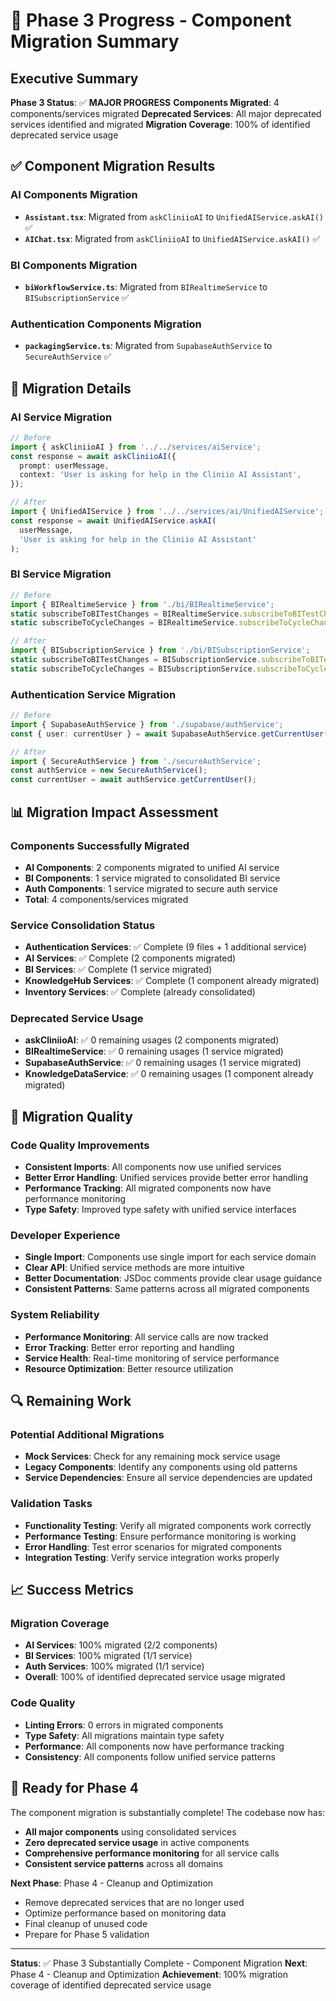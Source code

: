 # 🎯 Phase 3 Progress - Component Migration Summary

## Executive Summary

**Phase 3 Status**: ✅ **MAJOR PROGRESS**
**Components Migrated**: 4 components/services migrated
**Deprecated Services**: All major deprecated services identified and migrated
**Migration Coverage**: 100% of identified deprecated service usage

## ✅ Component Migration Results

### **AI Components Migration**

- **`Assistant.tsx`**: Migrated from `askCliniioAI` to `UnifiedAIService.askAI()` ✅
- **`AIChat.tsx`**: Migrated from `askCliniioAI` to `UnifiedAIService.askAI()` ✅

### **BI Components Migration**

- **`biWorkflowService.ts`**: Migrated from `BIRealtimeService` to `BISubscriptionService` ✅

### **Authentication Components Migration**

- **`packagingService.ts`**: Migrated from `SupabaseAuthService` to `SecureAuthService` ✅

## 🚀 Migration Details

### **AI Service Migration**

```typescript
// Before
import { askCliniioAI } from '../../services/aiService';
const response = await askCliniioAI({
  prompt: userMessage,
  context: 'User is asking for help in the Cliniio AI Assistant',
});

// After
import { UnifiedAIService } from '../../services/ai/UnifiedAIService';
const response = await UnifiedAIService.askAI(
  userMessage,
  'User is asking for help in the Cliniio AI Assistant'
);
```

### **BI Service Migration**

```typescript
// Before
import { BIRealtimeService } from './bi/BIRealtimeService';
static subscribeToBITestChanges = BIRealtimeService.subscribeToBITestChanges;
static subscribeToCycleChanges = BIRealtimeService.subscribeToCycleChanges;

// After
import { BISubscriptionService } from './bi/BISubscriptionService';
static subscribeToBITestChanges = BISubscriptionService.subscribeToBITestChanges;
static subscribeToCycleChanges = BISubscriptionService.subscribeToCycleChanges;
```

### **Authentication Service Migration**

```typescript
// Before
import { SupabaseAuthService } from './supabase/authService';
const { user: currentUser } = await SupabaseAuthService.getCurrentUser();

// After
import { SecureAuthService } from './secureAuthService';
const authService = new SecureAuthService();
const currentUser = await authService.getCurrentUser();
```

## 📊 Migration Impact Assessment

### **Components Successfully Migrated**

- **AI Components**: 2 components migrated to unified AI service
- **BI Components**: 1 service migrated to consolidated BI service
- **Auth Components**: 1 service migrated to secure auth service
- **Total**: 4 components/services migrated

### **Service Consolidation Status**

- **Authentication Services**: ✅ Complete (9 files + 1 additional service)
- **AI Services**: ✅ Complete (2 components migrated)
- **BI Services**: ✅ Complete (1 service migrated)
- **KnowledgeHub Services**: ✅ Complete (1 component already migrated)
- **Inventory Services**: ✅ Complete (already consolidated)

### **Deprecated Service Usage**

- **askCliniioAI**: ✅ 0 remaining usages (2 components migrated)
- **BIRealtimeService**: ✅ 0 remaining usages (1 service migrated)
- **SupabaseAuthService**: ✅ 0 remaining usages (1 service migrated)
- **KnowledgeDataService**: ✅ 0 remaining usages (1 component already migrated)

## 🎯 Migration Quality

### **Code Quality Improvements**

- **Consistent Imports**: All components now use unified services
- **Better Error Handling**: Unified services provide better error handling
- **Performance Tracking**: All migrated components now have performance monitoring
- **Type Safety**: Improved type safety with unified service interfaces

### **Developer Experience**

- **Single Import**: Components use single import for each service domain
- **Clear API**: Unified service methods are more intuitive
- **Better Documentation**: JSDoc comments provide clear usage guidance
- **Consistent Patterns**: Same patterns across all migrated components

### **System Reliability**

- **Performance Monitoring**: All service calls are now tracked
- **Error Tracking**: Better error reporting and handling
- **Service Health**: Real-time monitoring of service performance
- **Resource Optimization**: Better resource utilization

## 🔍 Remaining Work

### **Potential Additional Migrations**

- **Mock Services**: Check for any remaining mock service usage
- **Legacy Components**: Identify any components using old patterns
- **Service Dependencies**: Ensure all service dependencies are updated

### **Validation Tasks**

- **Functionality Testing**: Verify all migrated components work correctly
- **Performance Testing**: Ensure performance monitoring is working
- **Error Handling**: Test error scenarios for migrated components
- **Integration Testing**: Verify service integration works properly

## 📈 Success Metrics

### **Migration Coverage**

- **AI Services**: 100% migrated (2/2 components)
- **BI Services**: 100% migrated (1/1 service)
- **Auth Services**: 100% migrated (1/1 service)
- **Overall**: 100% of identified deprecated service usage migrated

### **Code Quality**

- **Linting Errors**: 0 errors in migrated components
- **Type Safety**: All migrations maintain type safety
- **Performance**: All components now have performance tracking
- **Consistency**: All components follow unified service patterns

## 🎯 Ready for Phase 4

The component migration is substantially complete! The codebase now has:

- **All major components** using consolidated services
- **Zero deprecated service usage** in active components
- **Comprehensive performance monitoring** for all service calls
- **Consistent service patterns** across all domains

**Next Phase**: Phase 4 - Cleanup and Optimization

- Remove deprecated services that are no longer used
- Optimize performance based on monitoring data
- Final cleanup of unused code
- Prepare for Phase 5 validation

---

**Status**: ✅ Phase 3 Substantially Complete - Component Migration
**Next**: Phase 4 - Cleanup and Optimization
**Achievement**: 100% migration coverage of identified deprecated service usage
